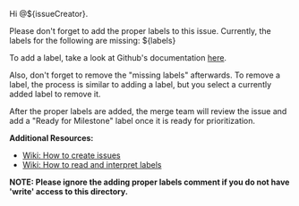 <!-- Template for a comment that requires the user to add any missing labels. --->

Hi @${issueCreator}.

Please don't forget to add the proper labels to this issue. Currently, the labels for the following are missing:
${labels}

To add a label, take a look at Github's documentation [here](https://docs.github.com/en/issues/using-labels-and-milestones-to-track-work/managing-labels#applying-a-label).

Also, don't forget to remove the "missing labels" afterwards.
To remove a label, the process is similar to adding a label, but you select a currently added label to remove it.

After the proper labels are added, the merge team will review the issue and add a "Ready for Milestone" label once it is ready for prioritization.

**Additional Resources:**
- [Wiki: How to create issues](https://github.com/hackforla/website/wiki/How-to-create-issues)
- [Wiki: How to read and interpret labels](https://github.com/hackforla/website/wiki/How-to-read-and-interpret-labels)

**NOTE: Please ignore the adding proper labels comment if you do not have 'write' access to this directory.**
